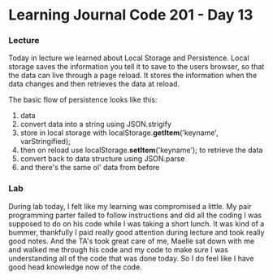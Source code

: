 # Learning Journal Code 201 - Day 13

### Lecture
Today in lecture we learned about Local Storage and Persistence. Local storage saves the information you tell it to save to the users browser, so that the data can live through a page reload. It stores the information when the data changes and then retrieves the data at reload.

The basic flow of persistence looks like this:<br>
1. data
2. convert data into a string using JSON.strigify
3. store in local storage with localStorage.<b>getItem</b>('keyname', varStringified);
4. then on reload use localStorage.<b>setItem</b>('keyname'); to retrieve the data
5. convert back to data structure using JSON.parse
6. and there's the same ol' data from before

### Lab
During lab today, I felt like my learning was compromised a little. My pair programming parter failed to follow instructions and did all the coding I was supposed to do on his code while I was taking a short lunch. It was kind of a bummer, thankfully I paid really good attention during lecture and took really good notes. And the TA's took great care of me, Maelle sat down with me and walked me through his code and my code to make sure I was understanding all of the code that was done today. So I do feel like I have good head knowledge now of the code.
